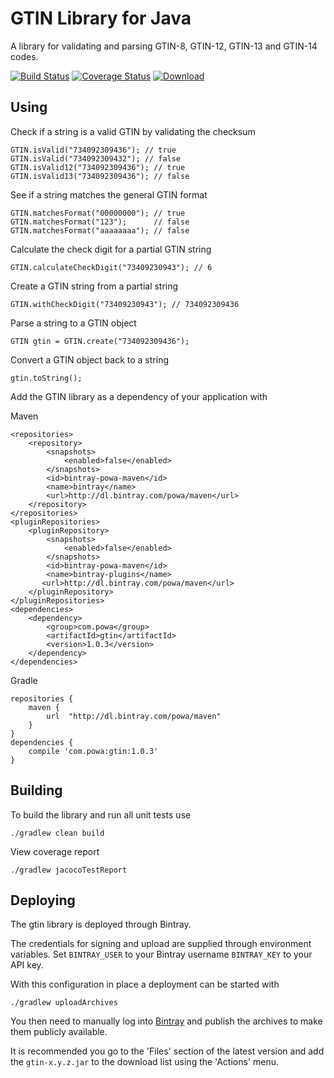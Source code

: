 # GTIN Library for Java

A library for validating and parsing GTIN-8, GTIN-12, GTIN-13 and GTIN-14 codes.

[![Build Status](https://travis-ci.org/powa/gtin.svg?branch=master)](https://travis-ci.org/powa/gtin) [![Coverage Status](https://coveralls.io/repos/powa/gtin/badge.svg?branch=master&service=github)](https://coveralls.io/github/powa/gtin?branch=master) [![Download](https://api.bintray.com/packages/powa/maven/gtin/images/download.svg)](https://bintray.com/powa/maven/gtin/_latestVersion)

## Using

Check if a string is a valid GTIN by validating the checksum

    GTIN.isValid("734092309436"); // true
    GTIN.isValid("734092309432"); // false
    GTIN.isValid12("734092309436"); // true
    GTIN.isValid13("734092309436"); // false

See if a string matches the general GTIN format

    GTIN.matchesFormat("00000000"); // true
    GTIN.matchesFormat("123");      // false
    GTIN.matchesFormat("aaaaaaaa"); // false

Calculate the check digit for a partial GTIN string

    GTIN.calculateCheckDigit("73409230943"); // 6

Create a GTIN string from a partial string

    GTIN.withCheckDigit("73409230943"); // 734092309436

Parse a string to a GTIN object

    GTIN gtin = GTIN.create("734092309436");

Convert a GTIN object back to a string

    gtin.toString();

Add the GTIN library as a dependency of your application with

Maven

    <repositories>
        <repository>
            <snapshots>
                <enabled>false</enabled>
            </snapshots>
            <id>bintray-powa-maven</id>
            <name>bintray</name>
            <url>http://dl.bintray.com/powa/maven</url>
        </repository>
    </repositories>
    <pluginRepositories>
        <pluginRepository>
            <snapshots>
                <enabled>false</enabled>
            </snapshots>
            <id>bintray-powa-maven</id>
            <name>bintray-plugins</name>
           <url>http://dl.bintray.com/powa/maven</url>
        </pluginRepository>
    </pluginRepositories>
    <dependencies>
        <dependency>
            <group>com.powa</group>
            <artifactId>gtin</artifactId>
            <version>1.0.3</version>
        </dependency>
    </dependencies>

Gradle

    repositories {
        maven {
            url  "http://dl.bintray.com/powa/maven"
        }
    }
    dependencies {
        compile 'com.powa:gtin:1.0.3'
    }

## Building

To build the library and run all unit tests use

    ./gradlew clean build

View coverage report

    ./gradlew jacocoTestReport

## Deploying

The gtin library is deployed through Bintray.

The credentials for signing and upload are supplied through environment variables.
Set `BINTRAY_USER` to your Bintray username `BINTRAY_KEY` to your API key.

With this configuration in place a deployment can be started with

    ./gradlew uploadArchives

You then need to manually log into [Bintray](https://bintray.com/powa/maven/gtin/view) and publish the archives to make them publicly available.

It is recommended you go to the 'Files' section of the latest version and add the `gtin-x.y.z.jar` to the download list using the 'Actions' menu.
